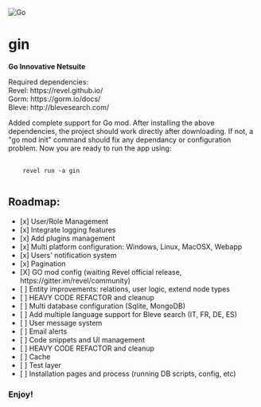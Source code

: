 ![Go](https://github.com/alexander-dc81/gin/workflows/Go/badge.svg?branch=master)

<h1>gin</h1>
  <p><b>Go Innovative Netsuite</b></p>
</pre>
<p>
  Required dependencies:<br/>
  Revel: https://revel.github.io/ <br/>
  Gorm:  https://gorm.io/docs/ <br/>
  Bleve: http://blevesearch.com/ <br/>
  
<p>Added complete support for Go mod. After installing the above dependencies, the project should work directly after downloading. If not, a "go mod init" command should fix any dependancy or configuration problem. Now you are ready to run the app using: </p>
<pre>
  <code>
    revel run -a gin
  </code>
</pre>

<h2>Roadmap:</h2>
<ul>
  <li> [x] User/Role Management</li>
  <li> [x] Integrate logging features</li>
  <li> [x] Add plugins management</li>
  <li> [x] Multi platform configuration: Windows, Linux, MacOSX, Webapp</li>
  <li> [x] Users' notification system</li>
  <li> [x] Pagination</li>
  <li> [X] GO mod config (waiting Revel official release, https://gitter.im/revel/community)</li>
  <li> [ ] Entity improvements: relations, user logic, extend node types </li>
  <li> [ ] HEAVY CODE REFACTOR and cleanup</li>
  <li> [ ] Multi database configuration (Sqlite, MongoDB)</li>
  <li> [ ] Add multiple language support for Bleve search (IT, FR, DE, ES)</li>
  <li> [ ] User message system</li>
  <li> [ ] Email alerts</li>
  <li> [ ] Code snippets and UI management</li>
  <li> [ ] HEAVY CODE REFACTOR and cleanup</li>
  <li> [ ] Cache</li>
  <li> [ ] Test layer</li>
  <li> [ ] Installation pages and process (running DB scripts, config, etc)</li>
</ul>

<h3>Enjoy!</h3
